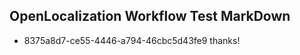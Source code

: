 ## OpenLocalization Workflow Test MarkDown
* 8375a8d7-ce55-4446-a794-46cbc5d43fe9 thanks!

<!--HONumber=Feb17_HO2-->


